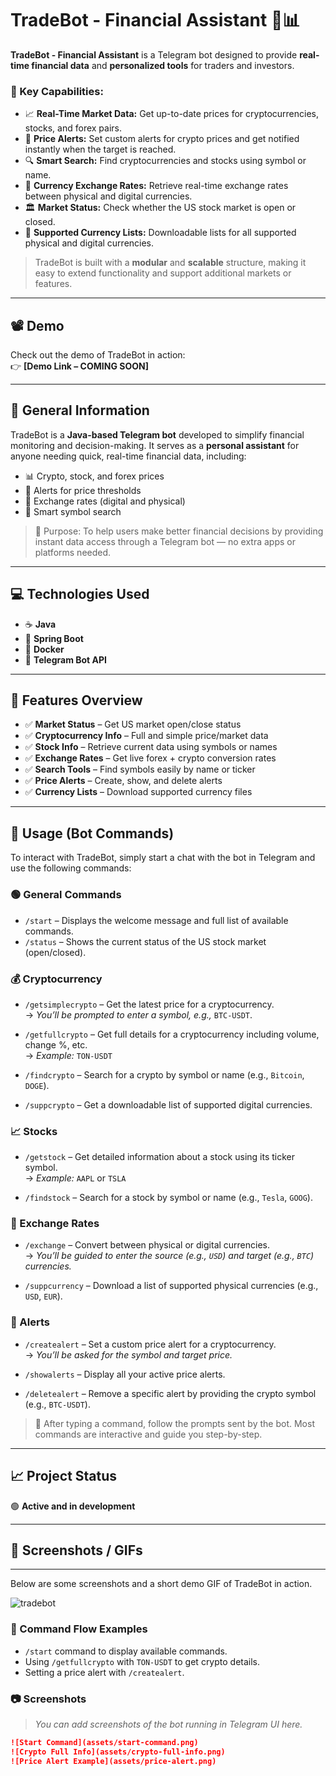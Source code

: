 # TradeBot - Financial Assistant 🤖📊

**TradeBot - Financial Assistant** is a Telegram bot designed to provide **real-time financial data** and **personalized tools** for traders and investors.  

### 🔧 Key Capabilities:

- 📈 **Real-Time Market Data:** Get up-to-date prices for cryptocurrencies, stocks, and forex pairs.
- 🔔 **Price Alerts:** Set custom alerts for crypto prices and get notified instantly when the target is reached.
- 🔍 **Smart Search:** Find cryptocurrencies and stocks using symbol or name.
- 💱 **Currency Exchange Rates:** Retrieve real-time exchange rates between physical and digital currencies.
- 🏛️ **Market Status:** Check whether the US stock market is open or closed.
- 📂 **Supported Currency Lists:** Downloadable lists for all supported physical and digital currencies.

> TradeBot is built with a **modular** and **scalable** structure, making it easy to extend functionality and support additional markets or features.

---

## 📽️ Demo

Check out the demo of TradeBot in action:  
👉 **[Demo Link – COMING SOON]**  
<!-- Replace '#' with the actual link when available -->

---

## 📖 General Information

TradeBot is a **Java-based Telegram bot** developed to simplify financial monitoring and decision-making. It serves as a **personal assistant** for anyone needing quick, real-time financial data, including:

- 📊 Crypto, stock, and forex prices
- 🚨 Alerts for price thresholds
- 🔄 Exchange rates (digital and physical)
- 🧠 Smart symbol search

> 🧭 Purpose: To help users make better financial decisions by providing instant data access through a Telegram bot — no extra apps or platforms needed.

---

## 💻 Technologies Used

- ☕ **Java**
- 🌱 **Spring Boot**
- 🐳 **Docker**
- 📡 **Telegram Bot API**

---

## 🌟 Features Overview

- ✅ **Market Status** – Get US market open/close status
- ✅ **Cryptocurrency Info** – Full and simple price/market data
- ✅ **Stock Info** – Retrieve current data using symbols or names
- ✅ **Exchange Rates** – Get live forex + crypto conversion rates
- ✅ **Search Tools** – Find symbols easily by name or ticker
- ✅ **Price Alerts** – Create, show, and delete alerts
- ✅ **Currency Lists** – Download supported currency files

---

## 💬 Usage (Bot Commands)

To interact with TradeBot, simply start a chat with the bot in Telegram and use the following commands:

### 🟢 General Commands
- `/start` – Displays the welcome message and full list of available commands.
- `/status` – Shows the current status of the US stock market (open/closed).

### 💰 Cryptocurrency
- `/getsimplecrypto` – Get the latest price for a cryptocurrency.  
  → _You’ll be prompted to enter a symbol, e.g.,_ `BTC-USDT`.

- `/getfullcrypto` – Get full details for a cryptocurrency including volume, change %, etc.  
  → _Example:_ `TON-USDT`

- `/findcrypto` – Search for a crypto by symbol or name (e.g., `Bitcoin`, `DOGE`).

- `/suppcrypto` – Get a downloadable list of supported digital currencies.

### 📈 Stocks
- `/getstock` – Get detailed information about a stock using its ticker symbol.  
  → _Example:_ `AAPL` or `TSLA`

- `/findstock` – Search for a stock by symbol or name (e.g., `Tesla`, `GOOG`).

### 💱 Exchange Rates
- `/exchange` – Convert between physical or digital currencies.  
  → _You’ll be guided to enter the source (e.g., `USD`) and target (e.g., `BTC`) currencies._

- `/suppcurrency` – Download a list of supported physical currencies (e.g., `USD`, `EUR`).

### 🚨 Alerts
- `/createalert` – Set a custom price alert for a cryptocurrency.  
  → _You’ll be asked for the symbol and target price._

- `/showalerts` – Display all your active price alerts.

- `/deletealert` – Remove a specific alert by providing the crypto symbol (e.g., `BTC-USDT`).

> 🔔 After typing a command, follow the prompts sent by the bot. Most commands are interactive and guide you step-by-step.

---

## 📈 Project Status

🟢 **Active and in development**

---

## 📸 Screenshots / GIFs
---
Below are some screenshots and a short demo GIF of TradeBot in action.

![tradebot](https://github.com/user-attachments/assets/314d5a4e-f01b-4cd4-9ad0-017af2fd5f60)


### 🧵 Command Flow Examples
- `/start` command to display available commands.
- Using `/getfullcrypto` with `TON-USDT` to get crypto details.
- Setting a price alert with `/createalert`.

### 📷 Screenshots
> _You can add screenshots of the bot running in Telegram UI here._

```md
![Start Command](assets/start-command.png)
![Crypto Full Info](assets/crypto-full-info.png)
![Price Alert Example](assets/price-alert.png)
